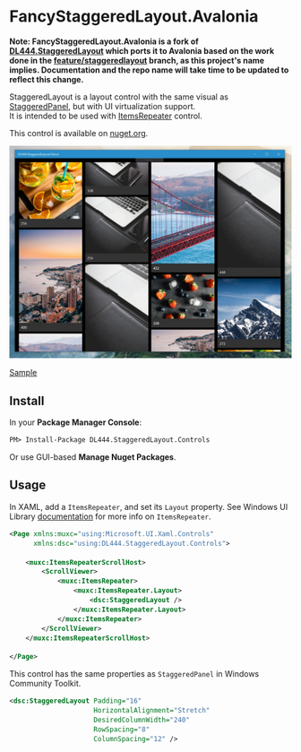 # FancyStaggeredLayout.Avalonia
**Note: FancyStaggeredLayout.Avalonia is a fork of [DL444.StaggeredLayout](https://github.com/DL444/DL444.StaggeredLayout) which ports it to Avalonia based on the work done in the [feature/staggeredlayout](https://github.com/DrewNaylor/Avalonia/tree/feature/staggeredlayout) branch, as this project's name implies. Documentation and the repo name will take time to be updated to reflect this change.**

StaggeredLayout is a layout control with the same visual as [StaggeredPanel](https://docs.microsoft.com/en-us/windows/communitytoolkit/controls/staggeredpanel), but with UI virtualization support.   
It is intended to be used with [ItemsRepeater](https://docs.microsoft.com/en-us/windows/uwp/design/controls-and-patterns/items-repeater) control.  

This control is available on [nuget.org](https://www.nuget.org/packages/DL444.StaggeredLayout.Controls).

![Screenshot](https://github.com/DL444/DL444.StaggeredLayout/blob/master/Misc/Staggered-Complete.jpg?raw=true)  

[Sample](https://github.com/DL444/DL444.StaggeredLayout.Demo)

## Install
In your **Package Manager Console**:
```ps
PM> Install-Package DL444.StaggeredLayout.Controls
```
Or use GUI-based **Manage Nuget Packages**.  

## Usage
In XAML, add a `ItemsRepeater`, and set its `Layout` property. See Windows UI Library [documentation](https://docs.microsoft.com/en-us/windows/uwp/design/controls-and-patterns/items-repeater) for more info on `ItemsRepeater`.
```xml
<Page xmlns:muxc="using:Microsoft.UI.Xaml.Controls"
      xmlns:dsc="using:DL444.StaggeredLayout.Controls">

    <muxc:ItemsRepeaterScrollHost>
        <ScrollViewer>
            <muxc:ItemsRepeater>
                <muxc:ItemsRepeater.Layout>
                    <dsc:StaggeredLayout />
                </muxc:ItemsRepeater.Layout>
            </muxc:ItemsRepeater>
        </ScrollViewer>
    </muxc:ItemsRepeaterScrollHost>

</Page>
```

This control has the same properties as `StaggeredPanel` in Windows Community Toolkit.
```xml
<dsc:StaggeredLayout Padding="16" 
                     HorizontalAlignment="Stretch" 
                     DesiredColumnWidth="240" 
                     RowSpacing="8" 
                     ColumnSpacing="12" />
```
